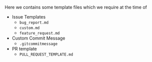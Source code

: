Here we contains some template files which we require at the time of

- Issue Templates
  - ```bug_report.md```
  - ```custom.md```
  - ```feature_request.md```
- Custom Commit Message
  - ```.gitcommitmessage```
- PR template
  - ```PULL_REQUEST_TEMPLATE.md```

